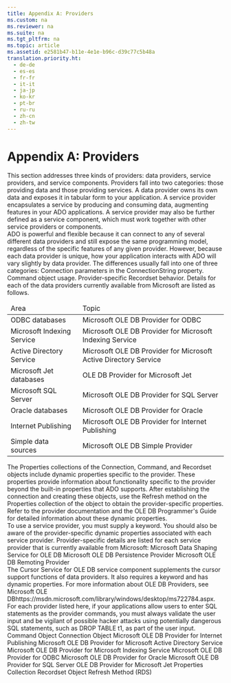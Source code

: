 ```yaml
---
title: Appendix A: Providers
ms.custom: na
ms.reviewer: na
ms.suite: na
ms.tgt_pltfrm: na
ms.topic: article
ms.assetid: e2581b47-b11e-4e1e-b96c-d39c77c5b48a
translation.priority.ht: 
  - de-de
  - es-es
  - fr-fr
  - it-it
  - ja-jp
  - ko-kr
  - pt-br
  - ru-ru
  - zh-cn
  - zh-tw
---
```

# Appendix A: Providers
<?xml version="1.0" encoding="utf-8"?>
<developerReferenceWithoutSyntaxDocument xmlns="http://ddue.schemas.microsoft.com/authoring/2003/5" xmlns:xlink="http://www.w3.org/1999/xlink" xmlns:xsi="http://www.w3.org/2001/XMLSchema-instance" xsi:schemaLocation="http://ddue.schemas.microsoft.com/authoring/2003/5 http://dduestorage.blob.core.windows.net/ddueschema/developer.xsd">
  <introduction>
    <para>This section addresses three kinds of providers: data providers, service providers, and service components. Providers fall into two categories: those providing data and those providing services. A <legacyItalic>data provider</legacyItalic> owns its own data and exposes it in tabular form to your application. A <legacyItalic>service provider</legacyItalic> encapsulates a service by producing and consuming data, augmenting features in your ADO applications. A service provider may also be further defined as a <legacyItalic>service component</legacyItalic>, which must work together with other service providers or components.</para>
  </introduction>
  <section>
    <title>Data Providers</title>
    <content>
      <para>ADO is powerful and flexible because it can connect to any of several different data providers and still expose the same programming model, regardless of the specific features of any given provider.</para>
      <para>However, because each data provider is unique, how your application interacts with ADO will vary slightly by data provider. The differences usually fall into one of three categories:  </para>
      <list class="bullet">
        <listItem>
          <para>Connection parameters in the <legacyLink xlink:href="3be75b75-4d36-4479-ab64-9a456869252a">ConnectionString</legacyLink> property.</para>
        </listItem>
        <listItem>
          <para>
            <legacyLink xlink:href="a02c22fb-542d-465e-a629-30fd59dcbebf">Command</legacyLink> object usage.</para>
        </listItem>
        <listItem>
          <para>Provider-specific <legacyLink xlink:href="ede1415f-c3df-4cc5-a05b-2576b2b84b60">Recordset</legacyLink> behavior.</para>
        </listItem>
      </list>
      <para>Details for each of the data providers currently available from Microsoft are listed as follows.</para>
      <table xmlns:caps="http://schemas.microsoft.com/build/caps/2013/11">
        <thead>
          <tr>
            <TD>
              <para>Area</para>
            </TD>
            <TD>
              <para>Topic</para>
            </TD>
          </tr>
        </thead>
        <tbody>
          <tr>
            <TD>
              <para>ODBC databases</para>
            </TD>
            <TD>
              <para>
                <legacyLink xlink:href="2dc0372d-e74d-4d0f-9c8c-04e5a168c148">Microsoft OLE DB Provider for ODBC</legacyLink>             </para>
            </TD>
          </tr>
          <tr>
            <TD>
              <para>Microsoft Indexing Service</para>
            </TD>
            <TD>
              <para>
                <legacyLink xlink:href="f86a0598-5097-471b-8318-d2c859d085f2">Microsoft OLE DB Provider for Microsoft Indexing Service</legacyLink>             </para>
            </TD>
          </tr>
          <tr>
            <TD>
              <para>Active Directory Service</para>
            </TD>
            <TD>
              <para>
                <legacyLink xlink:href="f9e81452-5675-4cfc-9949-cfbd2fe57534">Microsoft OLE DB Provider for Microsoft Active Directory Service</legacyLink>             </para>
            </TD>
          </tr>
          <tr>
            <TD>
              <para>Microsoft Jet databases</para>
            </TD>
            <TD>
              <para>
                <legacyLink xlink:href="fd956da1-5203-40af-aa7e-fc13a6c6581f">OLE DB Provider for Microsoft Jet</legacyLink>             </para>
            </TD>
          </tr>
          <tr>
            <TD>
              <para>Microsoft SQL Server</para>
            </TD>
            <TD>
              <para>
                <legacyLink xlink:href="99bc40c4-9181-4ca1-a06f-9a1a914a0b7b">Microsoft OLE DB Provider for SQL Server</legacyLink>             </para>
            </TD>
          </tr>
          <tr>
            <TD>
              <para>Oracle databases</para>
            </TD>
            <TD>
              <para>
                <legacyLink xlink:href="44fae9dd-5585-4cd6-8bbd-3248a78931b4">Microsoft OLE DB Provider for Oracle</legacyLink>             </para>
            </TD>
          </tr>
          <tr>
            <TD>
              <para>Internet Publishing</para>
            </TD>
            <TD>
              <para>
                <legacyLink xlink:href="66a208d9-b580-4655-a41e-1d36e5b5bfca">Microsoft OLE DB Provider for Internet Publishing</legacyLink>             </para>
            </TD>
          </tr>
          <tr>
            <TD>
              <para>Simple data sources</para>
            </TD>
            <TD>
              <para>
                <legacyLink xlink:href="1e7dc6f0-482c-4103-8187-f890865e40fc">Microsoft OLE DB Simple Provider</legacyLink>             </para>
            </TD>
          </tr>
        </tbody>
      </table>
    </content>
  </section>
  <section>
    <title>Provider-Specific Dynamic Properties</title>
    <content>
      <para>The <legacyLink xlink:href="1d539aa8-ce0d-4418-ab03-8d0a3c1e9d82">Properties</legacyLink> collections of the <legacyLink xlink:href="ef6b1824-5b12-43db-89d7-8f3d13896d4d">Connection</legacyLink>, <legacyLink xlink:href="a02c22fb-542d-465e-a629-30fd59dcbebf">Command</legacyLink>, and <legacyLink xlink:href="ede1415f-c3df-4cc5-a05b-2576b2b84b60">Recordset</legacyLink> objects include dynamic properties specific to the provider. These properties provide information about functionality specific to the provider beyond the built-in properties that ADO supports.</para>
      <para>After establishing the connection and creating these objects, use the <legacyLink xlink:href="089b7ca7-684f-4259-8032-5bd1ecc54426">Refresh</legacyLink> method on the <legacyBold>Properties</legacyBold> collection of the object to obtain the provider-specific properties. Refer to the provider documentation and the <legacyLink xlink:href="3c5e2dd5-35e5-4a93-ac3a-3818bb43bbf8">OLE DB Programmer's Guide</legacyLink> for detailed information about these dynamic properties.</para>
    </content>
  </section>
  <section>
    <title>Service Providers</title>
    <content>
      <para>To use a service provider, you must supply a keyword. You should also be aware of the provider-specific dynamic properties associated with each service provider. Provider-specific details are listed for each service provider that is currently available from Microsoft:  </para>
      <list class="bullet">
        <listItem>
          <para>
            <legacyLink xlink:href="523009ce-e01b-4e2d-a7df-816d7688aff0">Microsoft Data Shaping Service for OLE DB</legacyLink>           </para>
        </listItem>
        <listItem>
          <para>
            <legacyLink xlink:href="e75ef0dc-2016-4fcc-8918-23311c0d4e02">Microsoft OLE DB Persistence Provider</legacyLink>   </para>
        </listItem>
        <listItem>
          <para>
            <legacyLink xlink:href="a4360ed4-b70f-4734-9041-4025d033346b">Microsoft OLE DB Remoting Provider</legacyLink> </para>
        </listItem>
      </list>
    </content>
  </section>
  <section>
    <title>Service Components</title>
    <content>
      <para>The <legacyLink xlink:href="420d0989-7cfb-4c66-a7b5-f4199d13165d">Cursor Service for OLE DB</legacyLink> service component supplements the cursor support functions of data providers. It also requires a keyword and has dynamic properties.</para>
      <para>For more information about OLE DB Providers, see <externalLink><linkText>Microsoft OLE DB</linkText><linkUri>https://msdn.microsoft.com/library/windows/desktop/ms722784.aspx</linkUri></externalLink>.</para>
    </content>
  </section>
  <section>
    <title>Provider Commands</title>
    <content>
      <para>For each provider listed here, if your applications allow users to enter SQL statements as the provider commands, you must always validate the user input and be vigilant of possible hacker attacks using potentially dangerous SQL statements, such as <codeInline>DROP TABLE t1</codeInline>, as part of the user input.</para>
    </content>
  </section>
  <relatedTopics>
<link xlink:href="a02c22fb-542d-465e-a629-30fd59dcbebf">Command Object</link>
<link xlink:href="ef6b1824-5b12-43db-89d7-8f3d13896d4d">Connection Object</link>
<link xlink:href="66a208d9-b580-4655-a41e-1d36e5b5bfca">Microsoft OLE DB Provider for Internet Publishing</link>
<link xlink:href="f9e81452-5675-4cfc-9949-cfbd2fe57534">Microsoft OLE DB Provider for Microsoft Active Directory Service</link>
<link xlink:href="f86a0598-5097-471b-8318-d2c859d085f2">Microsoft OLE DB Provider for Microsoft Indexing Service</link>
<link xlink:href="2dc0372d-e74d-4d0f-9c8c-04e5a168c148">Microsoft OLE DB Provider for ODBC</link>
<link xlink:href="44fae9dd-5585-4cd6-8bbd-3248a78931b4">Microsoft OLE DB Provider for Oracle</link>
<link xlink:href="99bc40c4-9181-4ca1-a06f-9a1a914a0b7b">Microsoft OLE DB Provider for SQL Server</link>
<link xlink:href="fd956da1-5203-40af-aa7e-fc13a6c6581f">OLE DB Provider for Microsoft Jet</link>
<link xlink:href="1d539aa8-ce0d-4418-ab03-8d0a3c1e9d82">Properties Collection</link>
<link xlink:href="ede1415f-c3df-4cc5-a05b-2576b2b84b60">Recordset Object</link>
<link xlink:href="c90a8050-0ff4-4c83-9925-261f2f2ccfe9">Refresh Method (RDS)</link>
</relatedTopics>
</developerReferenceWithoutSyntaxDocument>